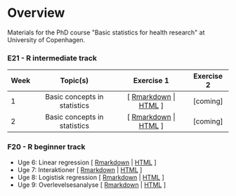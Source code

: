 # Overview
Materials for the PhD course "Basic statistics for health research" at University of Copenhagen.

### E21 - R intermediate track

| Week | Topic(s) | Exercise 1 | Exercise 2 |
|:-----|:--------:|:----------:|:----------:|
| 1 | Basic concepts in statistics | [ [Rmarkdown](F21/notebook_week_1__ex_1.Rmd) \| [HTML](https://htmlpreview.github.io/?https://github.com/epi-ben/course_basic_stats/blob/master/F21/notebook_week_1__ex_1.html) \] | \[coming\] |
| 2 | Basic concepts in statistics | [ [Rmarkdown](F21/notebook_week_2__ex_1.Rmd) \| [HTML](https://htmlpreview.github.io/?https://github.com/epi-ben/course_basic_stats/blob/master/F21/notebook_week_2__ex_1.html) \] | \[coming\] |

### F20 - R beginner track
- Uge 6: Linear regression \[ [Rmarkdown](E20/notebook_week_6__ex_1.Rmd) \| [HTML](https://htmlpreview.github.io/?https://github.com/epi-ben/course_basic_stats/blob/master/E20/notebook_week_6__ex_1.html) \]
- Uge 7: Interaktioner \[ [Rmarkdown](E20/notebook_week_7__ex_1.Rmd) \| [HTML](https://htmlpreview.github.io/?https://github.com/epi-ben/course_basic_stats/blob/master/E20/notebook_week_8__ex_1.html) \]
- Uge 8: Logistisk regression \[ [Rmarkdown](E20/notebook_week_7__ex_1.Rmd) \| [HTML](https://htmlpreview.github.io/?https://github.com/epi-ben/course_basic_stats/blob/master/E20/notebook_week_8__ex_1.html) \]
- Uge 9: Overlevelsesanalyse \[ [Rmarkdown](E20/notebook_week_9__ex_1.Rmd) \| [HTML](https://htmlpreview.github.io/?https://github.com/epi-ben/course_basic_stats/blob/master/E20/notebook_week_9__ex_1.html) \]

